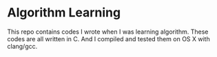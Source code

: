 # Algorithm Learning

This repo contains codes I wrote when I was learning algorithm. These codes are all written in C. And I compiled and tested them on OS X with clang/gcc.